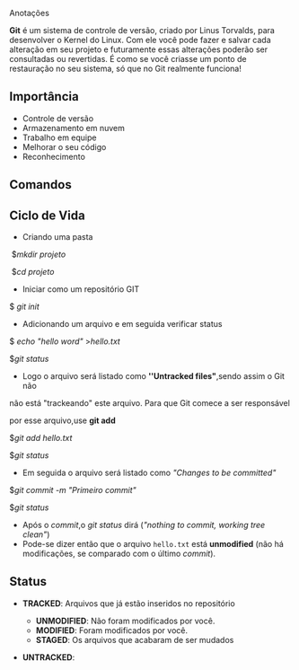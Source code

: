 Anotações 

**Git** é um sistema de controle de versão, criado por Linus Torvalds, para desenvolver o Kernel do Linux. Com ele você pode fazer e salvar cada alteração em seu projeto e futuramente essas alterações poderão ser consultadas ou revertidas. É como se você criasse um ponto de restauração no seu sistema, só que no Git realmente funciona!



## Importância

- Controle de versão
- Armazenamento em nuvem
- Trabalho em equipe
- Melhorar o seu código
- Reconhecimento



## Comandos

## Ciclo de Vida

- Criando uma pasta

​       $*mkdir projeto*

​       $*cd projeto*

- Iniciar como um repositório GIT

$ *git init*

- Adicionando um arquivo e em seguida verificar status

$ *echo* *"hello word"* >*hello.txt*

$*git status*

- Logo o arquivo será listado como **''Untracked files"**,sendo assim o Git não

não está "trackeando" este arquivo. Para que Git comece a ser responsável 

por esse arquivo,use **git add**

$*git add* *hello.txt*

$*git status*

- Em seguida o arquivo será listado como *"Changes to be committed"*

$*git commit* -*m "Primeiro commit"*

$*git status*

- Após o *commit*,o *git status* dirá (*"nothing to commit, working tree clean"*)
- Pode-se dizer então que o arquivo `hello.txt` está **unmodified** (não há modificações, se comparado com o último *commit*).





## Status

- **TRACKED**: Arquivos que já estão inseridos no repositório

  - **UNMODIFIED**: Não foram modificados por você.
  - **MODIFIED**: Foram modificados por você.
  - **STAGED**:  Os arquivos que acabaram de ser mudados

- **UNTRACKED**: 

  

